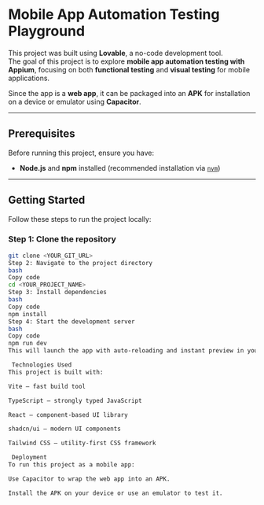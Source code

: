  # Mobile App Automation Testing Playground  

This project was built using **Lovable**, a no-code development tool.  
The goal of this project is to explore **mobile app automation testing with Appium**, focusing on both **functional testing** and **visual testing** for mobile applications.  

Since the app is a **web app**, it can be packaged into an **APK** for installation on a device or emulator using **Capacitor**.  

---

## Prerequisites  

Before running this project, ensure you have:  
- **Node.js** and **npm** installed (recommended installation via [`nvm`](https://github.com/nvm-sh/nvm))  

---

## Getting Started  

Follow these steps to run the project locally:  

### Step 1: Clone the repository  
```bash
git clone <YOUR_GIT_URL>
Step 2: Navigate to the project directory
bash
Copy code
cd <YOUR_PROJECT_NAME>
Step 3: Install dependencies
bash
Copy code
npm install
Step 4: Start the development server
bash
Copy code
npm run dev
This will launch the app with auto-reloading and instant preview in your browser.

 Technologies Used
This project is built with:

Vite – fast build tool

TypeScript – strongly typed JavaScript

React – component-based UI library

shadcn/ui – modern UI components

Tailwind CSS – utility-first CSS framework

 Deployment
To run this project as a mobile app:

Use Capacitor to wrap the web app into an APK.

Install the APK on your device or use an emulator to test it.
